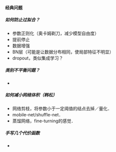 #### 经典问题

##### 如何防止过拟合？

- 参数正则化（奥卡姆剃刀，减少模型自由度）
- 提前停止
- 数据增强
- BN层（可能是让数据分布相同，使局部特征不明显）
- dropout，类似集成学习？

##### 类别不平衡问题？

- 

##### 如何减小网络体积（韩松）

- 网络剪枝，将参数小于一定阈值的结点去掉／量化．
- mobile-net/shuffle-net．
- 蒸馏网络，fine-turning的感觉．

##### 手写几个代价函数

- 